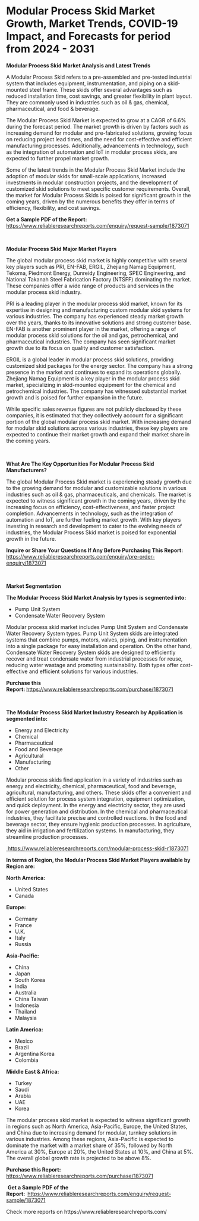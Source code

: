 <p><h1>Modular Process Skid Market Growth, Market Trends, COVID-19 Impact, and Forecasts for period from 2024 - 2031</h1></p><p><strong>Modular Process Skid Market Analysis and Latest Trends</strong></p>
<p><p>A Modular Process Skid refers to a pre-assembled and pre-tested industrial system that includes equipment, instrumentation, and piping on a skid-mounted steel frame. These skids offer several advantages such as reduced installation time, cost savings, and greater flexibility in plant layout. They are commonly used in industries such as oil & gas, chemical, pharmaceutical, and food & beverage.</p><p>The Modular Process Skid Market is expected to grow at a CAGR of 6.6% during the forecast period. The market growth is driven by factors such as increasing demand for modular and pre-fabricated solutions, growing focus on reducing project lead times, and the need for cost-effective and efficient manufacturing processes. Additionally, advancements in technology, such as the integration of automation and IoT in modular process skids, are expected to further propel market growth.</p><p>Some of the latest trends in the Modular Process Skid Market include the adoption of modular skids for small-scale applications, increased investments in modular construction projects, and the development of customized skid solutions to meet specific customer requirements. Overall, the market for Modular Process Skids is poised for significant growth in the coming years, driven by the numerous benefits they offer in terms of efficiency, flexibility, and cost savings.</p></p>
<p><strong>Get a Sample PDF of the Report:&nbsp;</strong> <a href="https://www.reliableresearchreports.com/enquiry/request-sample/1873071">https://www.reliableresearchreports.com/enquiry/request-sample/1873071</a></p>
<p>&nbsp;</p>
<p><strong>Modular Process Skid Major Market Players</strong></p>
<p><p>The global modular process skid market is highly competitive with several key players such as PRI, EN-FAB, ERGIL, Zhejiang Namag Equipment, Tekoma, Piedmont Energy, Dunreidy Engineering, SPEC Engineering, and National Takanah Steel Fabrication Factory (NTSFF) dominating the market. These companies offer a wide range of products and services in the modular process skid industry.</p><p>PRI is a leading player in the modular process skid market, known for its expertise in designing and manufacturing custom modular skid systems for various industries. The company has experienced steady market growth over the years, thanks to its innovative solutions and strong customer base. EN-FAB is another prominent player in the market, offering a range of modular process skid solutions for the oil and gas, petrochemical, and pharmaceutical industries. The company has seen significant market growth due to its focus on quality and customer satisfaction.</p><p>ERGIL is a global leader in modular process skid solutions, providing customized skid packages for the energy sector. The company has a strong presence in the market and continues to expand its operations globally. Zhejiang Namag Equipment is a key player in the modular process skid market, specializing in skid-mounted equipment for the chemical and petrochemical industries. The company has witnessed substantial market growth and is poised for further expansion in the future.</p><p>While specific sales revenue figures are not publicly disclosed by these companies, it is estimated that they collectively account for a significant portion of the global modular process skid market. With increasing demand for modular skid solutions across various industries, these key players are expected to continue their market growth and expand their market share in the coming years.</p></p>
<p>&nbsp;</p>
<p><strong>What Are The Key Opportunities For Modular Process Skid Manufacturers?</strong></p>
<p><p>The global Modular Process Skid market is experiencing steady growth due to the growing demand for modular and customizable solutions in various industries such as oil & gas, pharmaceuticals, and chemicals. The market is expected to witness significant growth in the coming years, driven by the increasing focus on efficiency, cost-effectiveness, and faster project completion. Advancements in technology, such as the integration of automation and IoT, are further fueling market growth. With key players investing in research and development to cater to the evolving needs of industries, the Modular Process Skid market is poised for exponential growth in the future.</p></p>
<p><strong>Inquire or Share Your Questions If Any Before Purchasing This Report:</strong> <a href="https://www.reliableresearchreports.com/enquiry/pre-order-enquiry/1873071">https://www.reliableresearchreports.com/enquiry/pre-order-enquiry/1873071</a></p>
<p>&nbsp;</p>
<p><strong>Market Segmentation</strong></p>
<p><strong>The Modular Process Skid Market Analysis by types is segmented into:</strong></p>
<p><ul><li>Pump Unit System</li><li>Condensate Water Recovery System</li></ul></p>
<p><p>Modular process skid market includes Pump Unit System and Condensate Water Recovery System types. Pump Unit System skids are integrated systems that combine pumps, motors, valves, piping, and instrumentation into a single package for easy installation and operation. On the other hand, Condensate Water Recovery System skids are designed to efficiently recover and treat condensate water from industrial processes for reuse, reducing water wastage and promoting sustainability. Both types offer cost-effective and efficient solutions for various industries.</p></p>
<p><strong>Purchase this Report:&nbsp;</strong><a href="https://www.reliableresearchreports.com/purchase/1873071">https://www.reliableresearchreports.com/purchase/1873071</a></p>
<p>&nbsp;</p>
<p><strong>The Modular Process Skid Market Industry Research by Application is segmented into:</strong></p>
<p><ul><li>Energy and Electricity</li><li>Chemical</li><li>Pharmaceutical</li><li>Food and Beverage</li><li>Agricultural</li><li>Manufacturing</li><li>Other</li></ul></p>
<p><p>Modular process skids find application in a variety of industries such as energy and electricity, chemical, pharmaceutical, food and beverage, agricultural, manufacturing, and others. These skids offer a convenient and efficient solution for process system integration, equipment optimization, and quick deployment. In the energy and electricity sector, they are used for power generation and distribution. In the chemical and pharmaceutical industries, they facilitate precise and controlled reactions. In the food and beverage sector, they ensure hygienic production processes. In agriculture, they aid in irrigation and fertilization systems. In manufacturing, they streamline production processes.</p></p>
<p><a href="https://www.reliableresearchreports.com/modular-process-skid-r1873071">&nbsp;https://www.reliableresearchreports.com/modular-process-skid-r1873071</a></p>
<p><strong>In terms of Region, the Modular Process Skid Market Players available by Region are:</strong></p>
<p>
    <p> <strong> North America: </strong>
        <ul>
            <li>United States</li>
            <li>Canada</li>
        </ul>
        </p> 
    <p> <strong> Europe: </strong>
        <ul>
            <li>Germany</li>
            <li>France</li>
            <li>U.K.</li>
            <li>Italy</li>
            <li>Russia</li>
        </ul>
        </p> 
    <p> <strong> Asia-Pacific: </strong>
        <ul>
            <li>China</li>
            <li>Japan</li>
            <li>South Korea</li>
            <li>India</li>
            <li>Australia</li>
            <li>China Taiwan</li>
            <li>Indonesia</li>
            <li>Thailand</li>
            <li>Malaysia</li>
        </ul>
        </p> 
    <p> <strong> Latin America: </strong>
        <ul>
            <li>Mexico</li>
            <li>Brazil</li>
            <li>Argentina Korea</li>
            <li>Colombia</li>
        </ul>
        </p> 
    <p> <strong> Middle East & Africa: </strong>
        <ul>
            <li>Turkey</li>
            <li>Saudi</li>
            <li>Arabia</li>
            <li>UAE</li>
            <li>Korea</li>
        </ul>
    </p>
    </p>
<p><p>The modular process skid market is expected to witness significant growth in regions such as North America, Asia-Pacific, Europe, the United States, and China due to increasing demand for modular, turnkey solutions in various industries. Among these regions, Asia-Pacific is expected to dominate the market with a market share of 35%, followed by North America at 30%, Europe at 20%, the United States at 10%, and China at 5%. The overall global growth rate is projected to be above 8%.</p></p>
<p><strong>Purchase this Report: </strong><a href="https://www.reliableresearchreports.com/purchase/1873071">https://www.reliableresearchreports.com/purchase/1873071</a></p>
<p>&nbsp;<strong>Get a Sample PDF of the Report:&nbsp;&nbsp;</strong><a href="https://www.reliableresearchreports.com/enquiry/request-sample/1873071">https://www.reliableresearchreports.com/enquiry/request-sample/1873071</a></p>
<p><strong></strong></p>
<p>Check more reports on https://www.reliableresearchreports.com/</p>